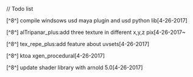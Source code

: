 
// Todo list

[^8^] compile windsows usd maya plugin and usd python lib[4-26-2017]

[^8^] alTripanar_plus:add three texture in different x,y,z pix[4-26-2017~ 

[^8^] tex_repe_plus:add feature about uvsets[4-26-2017]

[^8^] ktoa xgen_procedural[4-26-2017]

[^8^] update shader library with arnold 5.0[4-26-2017]
